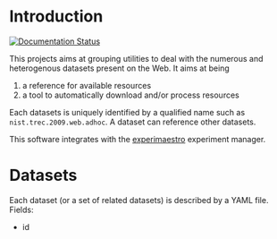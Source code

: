 # Introduction

[![Documentation Status](https://readthedocs.org/projects/datasets/badge/?version=latest)](https://readthedocs.org/projects/datasets/?badge=latest)

This projects aims at grouping utilities to deal with the numerous and heterogenous datasets present on the Web. It aims
at being

1. a reference for available resources
1. a tool to automatically download and/or process resources


Each datasets is uniquely identified by a qualified name such as `nist.trec.2009.web.adhoc`. A dataset can reference other
datasets.

This software integrates with the [experimaestro](http://experimaestro.sf.net) experiment manager.


# Datasets

Each dataset (or a set of related datasets) is described by a YAML file.
Fields:

- id

